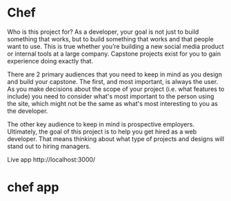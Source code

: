 # Chef
 Who is this project for?
As a developer, your goal is not just to build something that works, but to build something that works and that people want to use. This is true whether you’re building a new social media product or internal tools at a large company. Capstone projects exist for you to gain experience doing exactly that.

There are 2 primary audiences that you need to keep in mind as you design and build your capstone. The first, and most important, is always the user. As you make decisions about the scope of your project (i.e. what features to include) you need to consider what's most important to the person using the site, which might not be the same as what's most interesting to you as the developer.

The other key audience to keep in mind is prospective employers. Ultimately, the goal of this project is to help you get hired as a web developer. That means thinking about what type of projects and designs will stand out to hiring managers.

Live app http://localhost:3000/
# chef app
